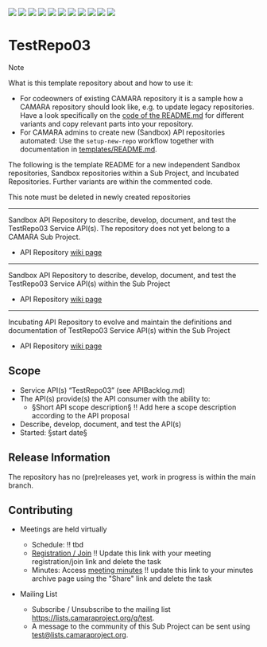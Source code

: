 <a href="https://github.com/camaraproject/TestRepo03/commits/" title="Last Commit"><img src="https://img.shields.io/github/last-commit/camaraproject/TestRepo03?style=plastic"></a>
<a href="https://github.com/camaraproject/TestRepo03/issues" title="Open Issues"><img src="https://img.shields.io/github/issues/camaraproject/TestRepo03?style=plastic"></a>
<a href="https://github.com/camaraproject/TestRepo03/pulls" title="Open Pull Requests"><img src="https://img.shields.io/github/issues-pr/camaraproject/TestRepo03?style=plastic"></a>
<a href="https://github.com/camaraproject/TestRepo03/graphs/contributors" title="Contributors"><img src="https://img.shields.io/github/contributors/camaraproject/TestRepo03?style=plastic"></a>
<a href="https://github.com/camaraproject/TestRepo03" title="Repo Size"><img src="https://img.shields.io/github/repo-size/camaraproject/TestRepo03?style=plastic"></a>
<a href="https://github.com/camaraproject/TestRepo03/blob/main/LICENSE" title="License"><img src="https://img.shields.io/badge/License-Apache%202.0-green.svg?style=plastic"></a>
<a href="https://github.com/camaraproject/TestRepo03/releases/latest" title="Latest Release"><img src="https://img.shields.io/github/release/camaraproject/TestRepo03?style=plastic"></a>
<a href="https://github.com/camaraproject/Governance/blob/main/ProjectStructureAndRoles.md" title="Sandbox API Repository"><img src="https://img.shields.io/badge/Sandbox%20API%20Repository-yellow?style=plastic"></a>
<a href="https://github.com/camaraproject/Governance/blob/main/ProjectStructureAndRoles.md" title="Incubating API Repository"><img src="https://img.shields.io/badge/Incubating%20API%20Repository-green?style=plastic"></a>
<a href="https://github.com/camaraproject/Governance/blob/main/ProjectStructureAndRoles.md" title="Graduated API Repository"><img src="https://img.shields.io/badge/Graduated%20API%20Repository-silver?style=plastic"></a>
<a href="https://github.com/camaraproject/Governance/blob/main/ProjectStructureAndRoles.md" title="Working Group"><img src="https://img.shields.io/badge/Working%20Group-red?style=plastic"></a>
<!-- Choose one of the above four alternative badges and then delete this task -->

# TestRepo03

> [!NOTE]
> What is this template repository about and how to use it:
>
> * For codeowners of existing CAMARA repository it is a sample how a CAMARA repository should look like, e.g. to update legacy repositories. Have a look specifically on the [code of the README.md](https://github.com/camaraproject/Template_API_Repository/blob/main/README.md?plain=1) for different variants and copy relevant parts into your repository.
> * For CAMARA admins to create new (Sandbox) API repositories automated: Use the `setup-new-repo` workflow together with documentation in [templates/README.md](templates/README.md).
>
> The following is the template README for a new independent Sandbox repositories, Sandbox repositories within a Sub Project, and Incubated Repositories. Further variants are within the commented code.
>
> This note must be deleted in newly created repositories

---
<!-- Choose one of the following alternatives and then delete this task -->

<!-- Alternative for new, independent Sandbox API Repositories. Choose the "Sandbox" badge above -->
Sandbox API Repository to describe, develop, document, and test the TestRepo03 Service API(s). The repository does not yet belong to a CAMARA Sub Project.

* API Repository [wiki page](test)

---
<!-- Alternative for Sandbox API Repositories within the context of an existing Sub Project. Choose the "Sandbox" badge above -->

Sandbox API Repository to describe, develop, document, and test the TestRepo03 Service API(s) within the Sub Project []()

* API Repository [wiki page](test)

---
<!-- Alternative for Incubating API Repositories (always part of Sub Project, potentially created as part of the Incubation). Choose the "Incubating" badge. Change the repository topic to "incubating-api-repository" --> 

Incubating API Repository to evolve and maintain the definitions and documentation of TestRepo03 Service API(s) within the Sub Project []()

* API Repository [wiki page](test)

<!-- for Graduation of an API Repository replace "Incubating" with "Graduated" and don't forget to exchange the badge :-) -->

<!-- Alternative if the repository will be used for a working group - in this case further points, e.g. the scope, of this template need to be adapted:

Repository for xxx of the  Working Group"

* Working Group [wiki home page](test) 

-->

## Scope

* Service API(s) “TestRepo03” (see APIBacklog.md) 
* The API(s) provide(s) the API consumer with the ability to:  
  * §Short API scope description§ !! Add here a scope description according to the API proposal
* Describe, develop, document, and test the API(s)
* Started: §start date§
<!-- * Incubating stage since: {{incubation date}} --> 

## Release Information

The repository has no (pre)releases yet, work in progress is within the main branch.
<!-- Optional: an explicit listing of the latest (pre-)release with additional information, e.g. links to the API definitions -->
<!-- In addition use/uncomment one or multiple the following alternative options when becoming applicable -->
<!-- Pre-releases of this sub project are available in https://github.com/camaraproject/TestRepo03/releases -->
<!-- The latest public release is available here: https://github.com/camaraproject/TestRepo03/releases/latest -->
<!-- For changes see [CHANGELOG.md](https://github.com/camaraproject/TestRepo03/blob/main/CHANGELOG.md) -->

## Contributing

* Meetings are held virtually <!-- for new, independent Sandbox API repositories request a meeting link from the LF admin team or replace the information with the existing meeting information of the Sub Project -->

  * Schedule: !! tbd
  * [Registration / Join](https://zoom-lfx.platform.linuxfoundation.org/meetings/telcoapi) !! Update this link with your meeting registration/join link and delete the task
  * Minutes: Access [meeting minutes](test) !! update this link to your minutes archive page using the "Share" link and delete the task
* Mailing List
  <!-- Note: the `mailinglistname` is either already existing (for API Repositories within a Sub Projects) or will be created by the CAMARA Admin Team. -->
  * Subscribe / Unsubscribe to the mailing list <https://lists.camaraproject.org/g/test>.
  * A message to the community of this Sub Project can be sent using <test@lists.camaraproject.org>.
